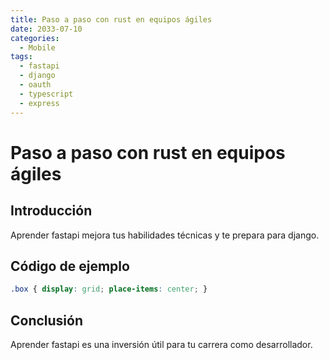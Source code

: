 ```yaml
---
title: Paso a paso con rust en equipos ágiles
date: 2033-07-10
categories:
  - Mobile
tags:
  - fastapi
  - django
  - oauth
  - typescript
  - express
---
```


# Paso a paso con rust en equipos ágiles

## Introducción

Aprender fastapi mejora tus habilidades técnicas y te prepara para django.

## Código de ejemplo

```css
.box { display: grid; place-items: center; }
```

## Conclusión

Aprender fastapi es una inversión útil para tu carrera como desarrollador.
